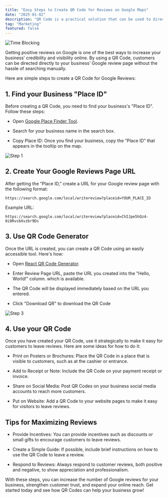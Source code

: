 ```yaml
---
title: "Easy Steps to Create QR Code for Reviews on Google Maps"
date: "2025-01-02"
description: "QR Code is a practical solution that can be used to directly direct users to your business's Google Maps review page. In this post, I will show you how to easily and quickly create a QR Code that you can use to increase the number of reviews on Google Maps."
tag: "Marketing"
featured: false
---
```


<img src="/images/blog/easy-steps-to-create-qr-code-for-reviews-on-google-maps.jpg" alt="Time Blocking" />

Getting positive reviews on Google is one of the best ways to increase your business’ credibility and visibility online. By using a QR Code, customers can be directed directly to your business’ Google review page without the hassle of searching manually.

Here are simple steps to create a QR Code for Google Reviews:

## 1. Find your Business "Place ID"

Before creating a QR Code, you need to find your business's "Place ID". Follow these steps:

- Open [Google Place Finder Tool](https://developers.google.com/maps/documentation/places/web-service/place-id#find-id).

- Search for your business name in the search box.

- Copy Place ID: Once you find your business, copy the “Place ID” that appears in the tooltip on the map.

<img src="/images/blog/easy-steps-to-create-qr-code-for-reviews-on-google-maps/step-1.jpg" alt="Step 1" />

## 2. Create Your Google Reviews Page URL

After getting the “Place ID,” create a URL for your Google review page with the following format:

```text
https://search.google.com/local/writereview?placeid=YOUR_PLACE_ID
```

Example URL:

```text
https://search.google.com/local/writereview?placeid=ChIJpe5hQz4-0i0RvsbXvzbr9Ds
```

## 3. Use QR Code Generator

Once the URL is created, you can create a QR Code using an easily accessible tool. Here's how:

- Open [React QR Code Generator](https://rosskhanas.github.io/react-qr-code/).

- Enter Review Page URL, paste the URL you created into the "Hello, World!" column. which is available.

- The QR Code will be displayed immediately based on the URL you entered.

- Click "Download QR" to download the QR Code

<img src="/images/blog/easy-steps-to-create-qr-code-for-reviews-on-google-maps/step-3.jpg" alt="Step 3" />

## 4. Use your QR Code

Once you have created your QR Code, use it strategically to make it easy for customers to leave reviews. Here are some ideas for how to do it:

- Print on Posters or Brochures: Place the QR Code in a place that is visible to customers, such as at the cashier or entrance.

- Add to Receipt or Note: Include the QR Code on your payment receipt or invoice.

- Share on Social Media: Post QR Codes on your business social media accounts to reach more customers.

- Put on Website: Add a QR Code to your website pages to make it easy for visitors to leave reviews.

## Tips for Maximizing Reviews

- Provide Incentives: You can provide incentives such as discounts or small gifts to encourage customers to leave reviews.

- Create a Simple Guide: If possible, include brief instructions on how to use the QR Code to leave a review.

- Respond to Reviews: Always respond to customer reviews, both positive and negative, to show appreciation and professionalism.

With these steps, you can increase the number of Google reviews for your business, strengthen customer trust, and expand your online reach. Get started today and see how QR Codes can help your business grow!
